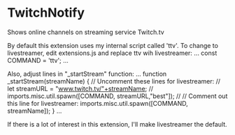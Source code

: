 # TwitchNotify
Shows online channels on streaming service Twitch.tv

By default this extension uses my internal script called 'ttv'.
To change to livestreamer, edit extensions.js and replace ttv wih livestreamer:
 ...
 const COMMAND = 'ttv';
 ...

Also, adjust lines in "_startStream" function:
 ...
 function _startStream(streamName) {
 //      Uncomment these lines for livestreamer:
 //      let streamURL = "www.twitch.tv/"+streamName;
 //      imports.misc.util.spawn([COMMAND, streamURL,"best"]);
 //
 //      Comment out this line for livestreamer:
         imports.misc.util.spawn([COMMAND, streamName]);
 }
 ...

If there is a lot of interest in this extension, I'll make livestreamer the default.
